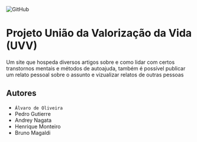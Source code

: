 <img alt="GitHub" src="https://img.shields.io/github/license/Alvaro-Siqueira-Silva/2emia-projeto">

# Projeto União da Valorização da Vida (UVV)
Um site que hospeda diversos artigos sobre e como lidar com certos transtornos mentais e métodos de autoajuda, também é possível publicar um relato pessoal sobre o assunto e vizualizar relatos de outras pessoas
## Autores
- ` Álvaro de Oliveira `
- Pedro Gutierre
- Andrey Nagata
- Henrique Monteiro
- Bruno Magaldi
